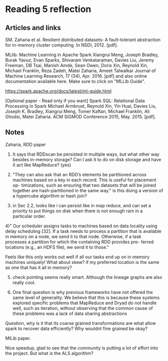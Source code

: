 # Reading 5 reflection

## Articles and links
SM. Zaharia et al. Resilient distributed datasets: A fault-tolerant abstraction for in-memory cluster computing. In NSDI, 2012. [pdf].

MLlib: Machine Learning in Apache Spark Xiangrui Meng, Joseph Bradley, Burak Yavuz, Evan Sparks, Shivaram Venkataraman, Davies Liu, Jeremy Freeman, DB Tsai, Manish Amde, Sean Owen, Doris Xin, Reynold Xin, Michael Franklin, Reza Zadeh, Matei Zaharia, Ameet Talwalkar Journal of Machine Learning Research, 17 (34), Apr. 2016. [pdf] and also online documentation available here. Make sure to click on "MLLib Guide".

https://spark.apache.org/docs/latest/ml-guide.html

[Optional paper - Read only if you want] Spark SQL: Relational Data Processing in Spark Michael Armbrust, Reynold Xin, Yin Huai, Davies Liu, Joseph K. Bradley, Xiangrui Meng, Tomer Kaftan, Michael Franklin, Ali Ghodsi, Matei Zaharia. ACM SIGMOD Conference 2015, May. 2015. [pdf].

## Notes
Zaharia, RDD paper

1) It says that RDDscan be persisted in multiple ways, but what other way besides in-memory storage? Can I ask it to do on disk storage and have it act like MapReduce? (yes)

2) "They can also ask that
an RDD’s elements be partitioned across machines based
on a key in each record. This is useful for placement op-
timizations, such as ensuring that two datasets that will
be joined together are hash-partitioned in the same way."
is this doing a version of a hypercube algorithm or hash join?

3) in Sec 2.2, looks like i can persist like in map reduce, and can set a priority to put things on disk when there is not enough ram in a particular order.

4)" Our scheduler assigns tasks to machines based on data
locality using delay scheduling [32]. If a task needs to
process a partition that is available in memory on a node,
we send it to that node. Otherwise, if a task processes
a partition for which the containing RDD provides pre-
ferred locations (e.g., an HDFS file), we send it to those."

Feels like this only works out well if all our tasks end up on in memory machines uniquely! What about skew? if my preferred location is the same as one that has it all in memory?

5) check pointing seems really smart. Although the lineage graphs are also really cool.

6) One final question is why previous frameworks have
not offered the same level of generality. We believe that
this is because these systems explored specific problems
that MapReduce and Dryad do not handle well, such as
iteration, without observing that the common cause of
these problems was a lack of data sharing abstractions

Question, why is it that its coarse grained transformations are what allow spark to recover data efficiently? Why wouldnt fine grained be okay?

MlLib paper.

Nice speedup, glad to see that the community is putting a lot of effort into the project. But what is the ALS algorithm?
